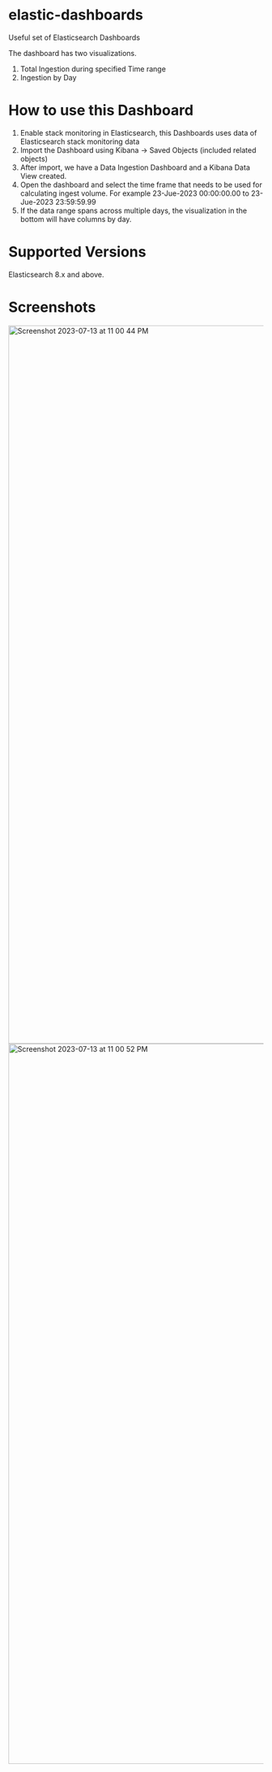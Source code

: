 # elastic-dashboards
Useful set of Elasticsearch Dashboards

The dashboard has two visualizations.

1. Total Ingestion during specified Time range
2. Ingestion by Day

# How to use this Dashboard

1. Enable stack monitoring in Elasticsearch, this Dashboards uses data of Elasticsearch stack monitoring data
2. Import the Dashboard using Kibana -> Saved Objects (included related objects)
3. After import, we have a Data Ingestion Dashboard and a Kibana Data View created.
4. Open the dashboard and select the time frame that needs to be used for calculating ingest volume. For example 23-Jue-2023 00:00:00.00 to 23-Jue-2023 23:59:59.99
5. If the data range spans across multiple days, the visualization in the bottom will have columns by day.

# Supported Versions

Elasticsearch 8.x and above.

# Screenshots
<img width="1415" alt="Screenshot 2023-07-13 at 11 00 44 PM" src="https://github.com/SquareShiftTech/elastic-dashboards/assets/86217509/0d6b7abb-43ac-422d-8ad3-c7311e207a63">
<img width="1419" alt="Screenshot 2023-07-13 at 11 00 52 PM" src="https://github.com/SquareShiftTech/elastic-dashboards/assets/86217509/8c97fdfe-f3c6-46c9-b504-05fd8278dceb">
